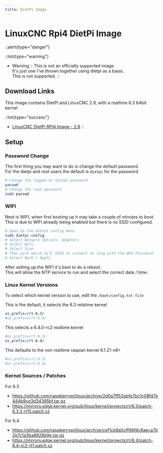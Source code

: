 ```yaml
---
title: DietPi Image
---
```


# LinuxCNC Rpi4 DietPi Image

::alert{type="danger"}

::list{type="warning"}
- Warning
::
This is not an officially supported image.  
It's just one I've thrown together using dietpi as a basis.  
This is not supported.
::

## Download Links

This image contains DietPi and LinuxCNC 2.9, with a realtime 6.3 64bit kernel

::list{type="success"}
  - [LinuxCNC DietPi RPI4 Image - 2.9](http://lfs.hecatron.com/linuxcnc/DietPi_Rpi-ARMv8-Bookworm-LinuxCNC2.9.7z)
::

## Setup

### Password Change

The first thing you may want to do is change the default password.  
For the dietpi and root users the default is `dietpi` for the password

```sh
# Change the logged on dietpi password
passwd
# Change the root password
sudo passwd
```

### WIFI

Next is WIFI, when first booting up it may take a couple of minutes to boot.  
This is due to WIFI already being enabled but there is no SSID configured.  

```sh
# Open Up the dietpi config menu
sudo dietpi-config
# Select Network Options: Adapters
# Select Wifi
# Select Scan
# Then pick which wifi SSID to connect to long with the WPA Password.
# Select Back / Apply
```

After setting up the WIFI it's best to do a reboot.  
This will allow the NTP service to run and select the correct date / time.

### Linux Kernel Versions

To select which kernel version to use, edit the `/boot/config.txt file`

This is the default, it selects the 6.3 relatime kernel
```sh
os_prefix=/rt-6.3/
#os_prefix=/rt-6.4/
```

This selects a 6.4.0-rc2 realtime kernel
```sh
#os_prefix=/rt-6.3/
os_prefix=/rt-6.4/
```

This defaults to the non realtime raspian kernel 6.1.21-v8+
```sh
#os_prefix=/rt-6.3/
#os_prefix=/rt-6.4/
```

### Kernel Sources / Patches

For 6.3

  * https://github.com/raspberrypi/linux/archive/2d0a7ff52ebfe7bc1c08fd7e444b9ce3d34385bf.tar.gz
  * https://mirrors.edge.kernel.org/pub/linux/kernel/projects/rt/6.3/patch-6.3.3-rt15.patch.xz

For 6.4

  * https://github.com/raspberrypi/linux/archive/cef1cb8a5cff96f4c8aeca7b2e7c1a3ba8828b9e.tar.gz
  * https://mirrors.edge.kernel.org/pub/linux/kernel/projects/rt/6.4/patch-6.4-rc2-rt1.patch.xz
